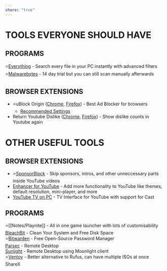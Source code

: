 ```yaml
---
share: "true"
---
```


# TOOLS EVERYONE SHOULD HAVE

## PROGRAMS

⭐[Everything](https://www.voidtools.com/downloads/) - Search every file in your PC instantly with advanced filters  
⭐[Malwarebytes](https://www.malwarebytes.com/mwb-download) - 14 day trial but you can still scan manually afterwards

## BROWSER EXTENSIONS

 - ⭐uBlock Origin ([Chrome](https://chrome.google.com/webstore/detail/ublock-origin/cjpalhdlnbpafiamejdnhcphjbkeiagm?hl=en), [Firefox](https://addons.mozilla.org/en-US/firefox/addon/ublock-origin/)) - Best Ad Blocker for browsers
	 - [Recommended Settings](https://rentry.co/FilterStalker)
 - Return Youtube Dislike ([Chrome](https://chrome.google.com/webstore/detail/return-youtube-dislike/gebbhagfogifgggkldgodflihgfeippi), [Firefox](https://addons.mozilla.org/en-US/firefox/addon/return-youtube-dislikes/)) - Show dislike counts in Youtube again

# OTHER USEFUL TOOLS

## BROWSER EXTENSIONS

- ⭐[SponsorBlock](https://sponsor.ajay.app/) - Skip sponsors, intros, and other unneccessary parts inside YouTube videos
- [Enhancer for YouTube](https://www.mrfdev.com/enhancer-for-youtube) - Add more functionality to YouTube like themes, default resolution, mini-player, and more
- [YouTube TV on PC](https://chrome.google.com/webstore/detail/youtube-tv-on-pc/jldjbkccldgbegjpggphaeikombjmnkh?hl=en-GB) - TV Interface for YouTube with support for Cast

## PROGRAMS

⭐[[Notes/Playnite]] - All in one game launcher with lots of customisability  
[BleachBit](https://www.bleachbit.org/) - Clean Your System and Free Disk Space  
⭐[Bitwarden](https://bitwarden.com/download/) - Free Open-Source Password Manager  
[Parsec](https://parsec.app/) - Remote Desktop  
[Sunlight](https://github.com/LizardByte/Sunshine/releases/latest) - Remote Desktop using Moonlight client  
⭐[Ventoy](https://github.com/ventoy/Ventoy/releases/latest) - Better alternative to Rufus, can have multiple ISOs at once  
ShareX